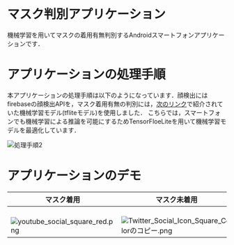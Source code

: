 # マスク判別アプリケーション
機械学習を用いてマスクの着用有無判別するAndroidスマートフォンアプリケーションです．

# アプリケーションの処理手順
本アプリケーションの処理手順は以下のようになっています．顔検出にはfirebaseの顔検出APIを，マスク着用有無の判別には，[次のリンク](https://www.pyimagesearch.com/2020/05/04/covid-19-face-mask-detector-with-opencv-keras-tensorflow-and-deep-learning/)で紹介されていた機械学習モデル(tfliteモデル)を使用しました．
こちらでは，スマートフォンでも機械学習による推論を可能にするためTensorFloeLiteを用いて機械学習モデルを最適化しています．

![処理手順2](https://user-images.githubusercontent.com/81143699/114265956-a279da80-9a2e-11eb-8d0e-1fd7dc98795f.PNG)

# アプリケーションのデモ
|マスク着用|マスク未着用|
|---|---|
|　　　![youtube_social_square_red.png](https://user-images.githubusercontent.com/81143699/114266455-73189d00-9a31-11eb-99b3-a2bb44d1f593.gif)　　　|　　　![Twitter_Social_Icon_Square_Colorのコピー.png](https://user-images.githubusercontent.com/81143699/114268074-300ef780-9a3a-11eb-86cb-4d589ef85ae9.gif)　　　|

